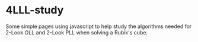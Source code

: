 # 4LLL-study

Some simple pages using javascript to help study the algorithms needed for 2-Look OLL and 2-Look PLL when solving a Rubik's cube.
